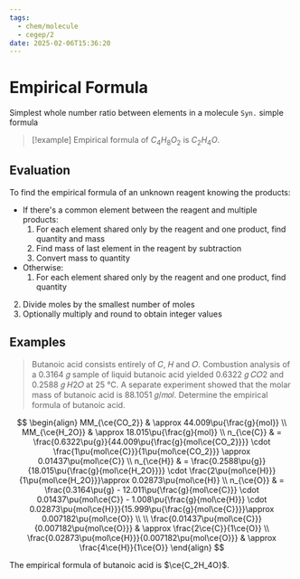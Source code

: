 ```yaml
---
tags:
  - chem/molecule
  - cegep/2
date: 2025-02-06T15:36:20
---
```


# Empirical Formula

Simplest whole number ratio between elements in a molecule
`Syn.` simple formula

> [!example] Empirical formula of $C_4H_8O_2$ is $C_2H_4O$.

## Evaluation

To find the empirical formula of an unknown reagent knowing the products:

- If there's a common element between the reagent and multiple products:
	1. For each element shared only by the reagent and one product, find quantity and mass
	2. Find mass of last element in the reagent by subtraction
	3. Convert mass to quantity
 - Otherwise:
	1. For each element shared only by the reagent and one product, find quantity
2. Divide moles by the smallest number of moles
3. Optionally multiply and round to obtain integer values

## Examples

> Butanoic acid consists entirely of 𝐶, 𝐻 and 𝑂. Combustion analysis of a 0.3164 𝑔 sample of liquid butanoic acid yielded 0.6322 𝑔 𝐶𝑂2 and 0.2588 𝑔 𝐻2𝑂 at 25 ℃. A separate experiment showed that the molar mass of butanoic acid is 88.1051 𝑔/𝑚𝑜𝑙. Determine the empirical formula of butanoic acid.

$$
\begin{align}
MM_{\ce{CO_2}} & \approx 44.009\pu{\frac{g}{mol}} \\
MM_{\ce{H_2O}} & \approx 18.015\pu{\frac{g}{mol}} \\
n_{\ce{C}} & = \frac{0.6322\pu{g}}{44.009\pu{\frac{g}{mol\ce{CO_2}}}} \cdot \frac{1\pu{mol\ce{C}}}{1\pu{mol\ce{CO_2}}} \approx 0.01437\pu{mol\ce{C}} \\
n_{\ce{H}} & = \frac{0.2588\pu{g}}{18.015\pu{\frac{g}{mol\ce{H_2O}}}} \cdot \frac{2\pu{mol\ce{H}}}{1\pu{mol\ce{H_2O}}}\approx 0.02873\pu{mol\ce{H}} \\
n_{\ce{O}} & = \frac{0.3164\pu{g} - 12.011\pu{\frac{g}{mol\ce{C}}} \cdot 0.01437\pu{mol\ce{C}} - 1.008\pu{\frac{g}{mol\ce{H}}} \cdot 0.02873\pu{mol\ce{H}}}{15.999\pu{\frac{g}{mol\ce{C}}}}\approx 0.007182\pu{mol\ce{O}} \\
 \\
\frac{0.01437\pu{mol\ce{C}}}{0.007182\pu{mol\ce{O}}} & \approx \frac{2\ce{C}}{1\ce{O}} \\
\frac{0.02873\pu{mol\ce{H}}}{0.007182\pu{mol\ce{O}}} & \approx \frac{4\ce{H}}{1\ce{O}}
\end{align}
$$

The empirical formula of butanoic acid is $\ce{C_2H_4O}$.
